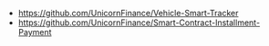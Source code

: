 - https://github.com/UnicornFinance/Vehicle-Smart-Tracker
- https://github.com/UnicornFinance/Smart-Contract-Installment-Payment
